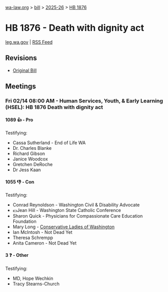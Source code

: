 [wa-law.org](/) > [bill](/bill/) > [2025-26](/bill/2025-26/) > [HB 1876](/bill/2025-26/hb/1876/)

# HB 1876 - Death with dignity act
[leg.wa.gov](https://app.leg.wa.gov/billsummary?BillNumber=1876&Year=2025&Initiative=false) | [RSS Feed](./rss.xml)

## Revisions
* [Original Bill](1/)

## Meetings
### Fri 02/14 08:00 AM - Human Services, Youth, & Early Learning (HSEL): HB 1876 Death with dignity act
#### 1089 👍 - Pro
Testifying:
* Cassa Sutherland - End of Life WA
* Dr. Charles Blanke
* Richard Gibson
* Janice Woodcox
* Gretchen DeRoche
* Dr Jess Kaan

#### 1055 👎 - Con
Testifying:
* Conrad Reynoldson - Washington Civil & Disability Advocate
* 💵Jean Hill - Washington State Catholic Conference
* Sharon Quick - Physicians for Compassionate Care Education Foundation
* Mary Long - [Conservative Ladies of Washington](/org/conservative_ladies_of_washington/)
* Ian McIntosh - Not Dead Yet
* Theresa Schrempp
* Anita Cameron - Not Dead Yet

#### 3 ❓ - Other
Testifying:
* MD, Hope Wechkin
* Tracy Stearns-Church
